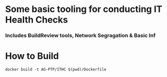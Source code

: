 # Some basic tooling for conducting IT Health Checks
### Includes BuildReview tools, Network Segragation & Basic Inf

# How to Build

```
docker build -t AG-PTP/ITHC $(pwd)/Dockerfile
```

